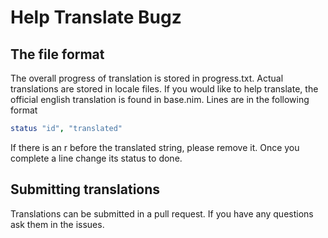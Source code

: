 # Help Translate Bugz

## The file format

The overall progress of translation is stored in progress.txt.
Actual translations are stored in locale files.
If you would like to help translate, the official english translation is found in base.nim.
Lines are in the following format

``` nim
status "id", "translated"
```

If there is an r before the translated string, please remove it.
Once you complete a line change its status to done.

## Submitting translations

Translations can be submitted in a pull request. If you have any questions ask them in the issues.
